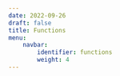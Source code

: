 ```yaml
---
date: 2022-09-26
draft: false
title: Functions
menu:
    navbar:
        identifier: functions
        weight: 4
---
```



